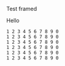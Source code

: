 Test framed

Hello

```framed
1 2 3 4 5 6 7 8 9 0
1 2 3 4 5 6 7 8 9 0
1 2 3 4 5 6 7 8 9 0
1 2 3 4 5 6 7 8 9 0
1 2 3 4 5 6 7 8 9 0
1 2 3 4 5 6 7 8 9 0
```
